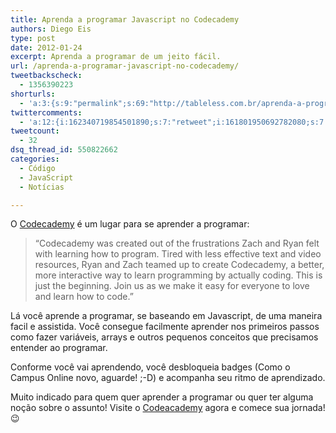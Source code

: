 ```yaml
---
title: Aprenda a programar Javascript no Codecademy
authors: Diego Eis
type: post
date: 2012-01-24
excerpt: Aprenda a programar de um jeito fácil.
url: /aprenda-a-programar-javascript-no-codecademy/
tweetbackscheck:
  - 1356390223
shorturls:
  - 'a:3:{s:9:"permalink";s:69:"http://tableless.com.br/aprenda-a-programar-javascript-no-codecademy/";s:4:"isgd";s:19:"http://is.gd/GlfgOH";s:7:"tinyurl";s:26:"http://tinyurl.com/7a3a4e4";}'
twittercomments:
  - 'a:12:{i:162340719854501890;s:7:"retweet";i:161801950692782080;s:7:"retweet";i:161799745310949376;s:7:"retweet";i:167213195310800896;s:7:"retweet";i:167201726569521152;s:7:"retweet";i:167199990484176896;s:7:"retweet";i:167199783142952961;s:7:"retweet";i:167197784997498880;s:7:"retweet";i:167196760169656321;s:7:"retweet";i:167196756956815360;s:7:"retweet";i:167196595656458240;s:7:"retweet";i:167196547648466944;s:7:"retweet";}'
tweetcount:
  - 32
dsq_thread_id: 550822662
categories:
  - Código
  - JavaScript
  - Notícias

---
```

O [Codecademy][1] é um lugar para se aprender a programar:

> &#8220;Codecademy was created out of the frustrations Zach and Ryan felt with learning how to program. Tired with less effective text and video resources, Ryan and Zach teamed up to create Codecademy, a better, more interactive way to learn programming by actually coding. This is just the beginning. Join us as we make it easy for everyone to love and learn how to code.&#8221;

Lá você aprende a programar, se baseando em Javascript, de uma maneira facil e assistida. Você consegue facilmente aprender nos primeiros passos como fazer variáveis, arrays e outros pequenos conceitos que precisamos entender ao programar.

Conforme você vai aprendendo, você desbloqueia badges (Como o Campus Online novo, aguarde! ;-D) e acompanha seu ritmo de aprendizado.

Muito indicado para quem quer aprender a programar ou quer ter alguma noção sobre o assunto! Visite o [Codeacademy][1] agora e comece sua jornada! 😉

 [1]: http://www.codecademy.com/?utm_source=TablelessComBr&utm_medium=linkPost&utm_campaign=freePost